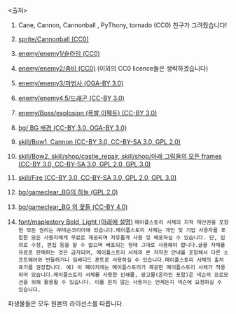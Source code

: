 <출처>
1. Cane, Cannon, Cannonball , PyThony, tornado (CC0)
친구가 그려줬습니다!

1. [sprite/Cannonball (CC0)](https://blog.naver.com/sue9191/220990657338)

1. [enemy/enemy1/슬라임 (CC0)](https://blog.naver.com/sue9191/220997070254)

1. [enemy/enemy2/좀비 (CC0)](https://opengameart.org/content/the-zombie-free-sprites)
(이외의 CC0 licence들은 생략하겠습니다)

1. [enemy/enemy3/마법사 (OGA-BY 3.0)](https://opengameart.org/content/the-zombie-free-sprites)

1. [enemy/enemy4,5/드래곤 (CC-BY 3.0)](https://opengameart.org/content/flying-dragon-rework)

1. [enemy/Boss/explosion (폭발 이펙트) (CC-BY 3.0)](https://opengameart.org/content/explosions-0)

1. [bg/ BG 배경  (CC-BY 3.0, OGA-BY 3.0)](https://opengameart.org/content/tower-defense-prototyping-assets-4-monsters-some-tiles-a-background-image)

1. [skill/Bow1, Cannon (CC-BY 3.0, CC-BY-SA 3.0, GPL 2.0)](https://opengameart.org/content/painterly-spell-icons-part-2)

1. [skill/Bow2, skill/shop/castle_repair, skill/shop/아래 그림들의 모든 frames (CC-BY 3.0, CC-BY-SA 3.0, GPL 2.0, GPL 3.0)](https://opengameart.org/content/painterly-spell-icons-part-3)

1. [skill/Fire (CC-BY 3.0, CC-BY-SA 3.0, GPL 2.0, GPL 3.0)](https://opengameart.org/content/painterly-spell-icons-part-4)

1. [bg/gameclear_BG의 하늘 (GPL 2.0)](https://opengameart.org/content/pixelantasy)

1. [bg/gameclear_BG 의 꽃들 (CC-BY 4.0)](https://opengameart.org/content/plants-and-flowers-pixel-art)

1. [font/maplestory Bold, Light (아래에 설명)](https://maplestory.nexon.com/Media/Font)
```메이플스토리 서체의 지적 재산권을 포함한 모든 권리는 ㈜넥슨코리아에 있습니다.메이플스토리 서체는 개인 및 기업 사용자를 포함한 모든 사용자에게 무료로 제공되며 자유롭게 사용 및 배포하실 수 있습니다. 단, 임의로 수정, 편집 등을 할 수 없으며 배포되는 형태 그대로 사용해야 합니다.글꼴 자체를 유료로 판매하는 것은 금지되며, 메이플스토리 서체의 본 저작권 안내를 포함해서 다른 소프트웨어와 번들하거나 임베디드 폰트로 사용하실 수 있습니다.메이플스토리 서체의 출처 표기를 권장합니다. 예) 이 페이지에는 메이플스토리가 제공한 메이플스토리 서체가 적용되어 있습니다.메이플스토리 서체를 사용한 인쇄물, 광고물(온라인 포함)은 넥슨의 프로모션을 위해 활용될 수 있습니다. 이를 원치 않는 사용자는 언제든지 넥슨에 요청하실 수 있습니다.```

파생물들은 모두 원본의 라이선스를 따릅니다.